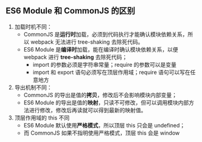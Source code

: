 ## ES6 Module 和 CommonJS 的区别

1. 加载时机不同：
   - CommonJS 是**运行时**加载，必须到代码执行才能确认模块依赖关系，所以 webpack 无法进行 tree-shaking 去除死代码。
   - ES6 Module 是**编译时**加载，能在编译时确认模块依赖关系，以便 webpack 进行 **tree-shaking** 去除死代码；
     + import 的参数必须是字符串常量；require 的参数可以是变量
     + import 和 export 语句必须写在顶层作用域；require 语句可以写在任意地方
2. 导出机制不同：
   - CommonJS 的导出是值的**拷贝**，修改后不会影响模块内部变量；
   - ES6 Module 的导出是值的**映射**，只读不可修改，但可以调用模块内部方法进行修改，修改后再读就可以得到最新的映射值。
3. 顶层作用域的 this 不同
   - ES6 Module 默认使用**严格模式**，所以顶层 this 只会是 undefined；
   - 而 CommonJS 如果不指明使用严格模式，顶层 this 会是 window